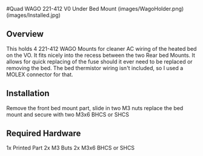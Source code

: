 #Quad WAGO 221-412 V0 Under Bed Mount
(images/WagoHolder.png)
(images/Installed.jpg)
## Overview

This holds 4 221-412 WAGO Mounts for cleaner AC wiring of the heated bed on the VO. It fits nicely into the recess between the two Rear bed Mounts. It allows for quick replacing of the fuse should it ever need to be replaced or removing the bed. The bed thermistor wiring isn't included, so I used a MOLEX connector for that.

## Installation

Remove the front bed mount part, slide in two M3 nuts replace the bed mount and secure with two M3x6 BHCS or SHCS

## Required Hardware

1x Printed Part
2x M3 Buts
2x M3x6 BHCS or SHCS
